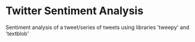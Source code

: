 # Twitter Sentiment Analysis
Sentiment analysis of a tweet/series of tweets using libraries 'tweepy' and 'textblob'
